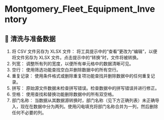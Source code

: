 # Montgomery_Fleet_Equipment_Inventory

## 📖 清洗与准备数据
1. 将 CSV 文件另存为 XLSX 文件： 将工具提示中的“查看”更改为“编辑”，以便将文件另存为 XLSX 文件。点击提示中的“转换”时，文件将被转换。
2. 列宽： 调整所有列的宽度，以便所有单元格中的数据清晰可见。
3. 空行： 使用筛选功能查找空白并删除数据中的所有空行。
4. 重复记录： 使用条件格式或删除重复项功能查找并删除数据中的任何重复记录。
5. 拼写： 原始源文件数据未检查拼写错误。检查数据中的拼写错误并进行修正。
6. 空格： 使用查找和替换功能删除数据中的所有双空格。
7. 部门名称： 当数据从其数据源转换时，部门名称（见下方正确列表）未正确导入，现在在数据中分为两列。使用闪电填充将部门名称合并为一列，然后删除任何不必要的列。
